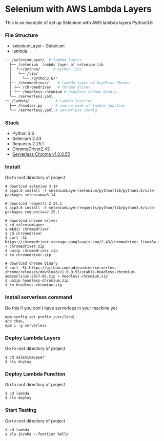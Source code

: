 # Selenium with AWS Lambda Layers

This is an example of set up Selenium with AWS lambda layers Python3.6

### File Structure

- seleniumLayer -  Selenium
- lambda

```bash
── /seleniumLayer/  # lambda layers
  ├── /selenium  lambda layer of selenium lib
  │  └──/python/      # python libs
  │   └── /lib/    
  │     └── /python3.6/*    
  ├── /chromedriver/    # lambda layer of headless Chrome 
  │ ├── /chromedriver   # chrome driver
  │ └── /headless-chromium # headless chrome binary
  └── /serverless.yaml     
── /lambda/            # lambda function
  ├── /handler.py      # source code of lambda function 
  └── /serverless.yaml # serverless config
```
### Stack

- Python 3.6
- Selenium 2.43
- Requests 2.25.1
- [ChromeDriver2.43](https://sites.google.com/a/chromium.org/chromedriver/downloads)
- [Serverless Chrome v1.0.0.55 ](https://github.com/adieuadieu/serverless-chrome/releases?after=v1.0.0-55)


### Install
Go to root directory of project
```buildoutcfg
# download selenium 3.14
$ pip3.6 install -t seleniumLayer/selenium/python/lib/python3.6/site-packages selenium==3.14

# download requests 2.25.1
$ pip3.6 install -t seleniumLayer/requests/python/lib/python3.6/site-packages requests==2.25.1

# download chrome driver
$ cd seleniumLayer
$ mkdir chromedriver
$ cd chromedriver
$ curl -SL https://chromedriver.storage.googleapis.com/2.43/chromedriver_linux64.zip > chromedriver.zip
$ unzip chromedriver.zip
$ rm chromedriver.zip

# download chrome binary
$ curl -SL https://github.com/adieuadieu/serverless-chrome/releases/download/v1.0.0-55/stable-headless-chromium-amazonlinux-2017-03.zip > headless-chromium.zip
$ unzip headless-chromium.zip
$ rm headless-chromium.zip

```

### Install serverless command
Do this if you don't have serverless in your machine yet
```Try running,
npm config set prefix /usr/local
and then,
npm i -g serverless
```

### Deploy Lambda Layers
Go to root directory of project
```buildoutcfg
$ cd seleniumLayer
$ sls deploy 
```

### Deploy Lambda Function
Go to root directory of project
```buildoutcfg
$ cd lambda
$ sls deploy 
```

### Start Testing 
Go to root directory of project
```buildoutcfg
$ cd lambda
$ sls invoke --function hello
```

